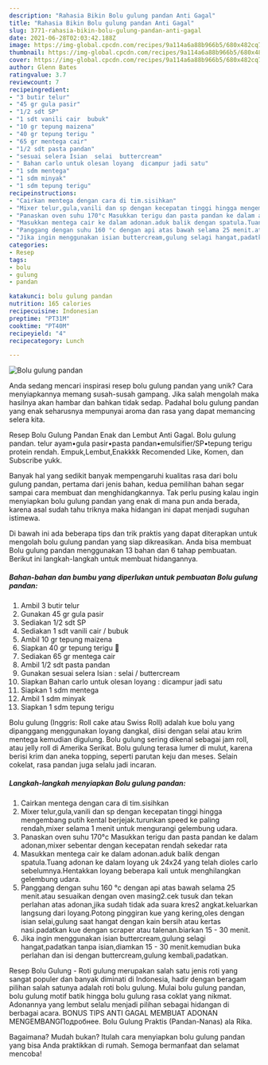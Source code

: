 ```yaml
---
description: "Rahasia Bikin Bolu gulung pandan Anti Gagal"
title: "Rahasia Bikin Bolu gulung pandan Anti Gagal"
slug: 3771-rahasia-bikin-bolu-gulung-pandan-anti-gagal
date: 2021-06-28T02:03:42.188Z
image: https://img-global.cpcdn.com/recipes/9a114a6a88b966b5/680x482cq70/bolu-gulung-pandan-foto-resep-utama.jpg
thumbnail: https://img-global.cpcdn.com/recipes/9a114a6a88b966b5/680x482cq70/bolu-gulung-pandan-foto-resep-utama.jpg
cover: https://img-global.cpcdn.com/recipes/9a114a6a88b966b5/680x482cq70/bolu-gulung-pandan-foto-resep-utama.jpg
author: Glenn Bates
ratingvalue: 3.7
reviewcount: 7
recipeingredient:
- "3 butir telur"
- "45 gr gula pasir"
- "1/2 sdt SP"
- "1 sdt vanili cair  bubuk"
- "10 gr tepung maizena"
- "40 gr tepung terigu "
- "65 gr mentega cair"
- "1/2 sdt pasta pandan"
- "sesuai selera Isian  selai  buttercream"
- " Bahan carlo untuk olesan loyang  dicampur jadi satu"
- "1 sdm mentega"
- "1 sdm minyak"
- "1 sdm tepung terigu"
recipeinstructions:
- "Cairkan mentega dengan cara di tim.sisihkan"
- "Mixer telur,gula,vanili dan sp dengan kecepatan tinggi hingga mengembang putih kental berjejak.turunkan speed ke paling rendah,mixer selama 1 menit untuk mengurangi gelembung udara."
- "Panaskan oven suhu 170°c Masukkan terigu dan pasta pandan ke dalam adonan,mixer sebentar dengan kecepatan rendah sekedar rata"
- "Masukkan mentega cair ke dalam adonan.aduk balik dengan spatula.Tuang adonan ke dalam loyang uk 24x24 yang telah dioles carlo sebelumnya.Hentakkan loyang beberapa kali untuk menghilangkan gelembung udara."
- "Panggang dengan suhu 160 °c dengan api atas bawah selama 25 menit.atau sesuaikan dengan oven masing2.cek tusuk dan tekan perlahan atas adonan,jika sudah tidak ada suara kres2 angkat.keluarkan langsung dari loyang.Potong pinggiran kue yang kering,oles dengan isian selai,gulung saat hangat dengan kain bersih atau kertas nasi.padatkan kue dengan scraper atau talenan.biarkan 15 - 30 menit."
- "Jika ingin menggunakan isian buttercream,gulung selagi hangat,padatkan tanpa isian,diamkan 15 - 30 menit.kemudian buka perlahan dan isi dengan buttercream,gulung kembali,padatkan."
categories:
- Resep
tags:
- bolu
- gulung
- pandan

katakunci: bolu gulung pandan 
nutrition: 165 calories
recipecuisine: Indonesian
preptime: "PT31M"
cooktime: "PT40M"
recipeyield: "4"
recipecategory: Lunch

---
```



![Bolu gulung pandan](https://img-global.cpcdn.com/recipes/9a114a6a88b966b5/680x482cq70/bolu-gulung-pandan-foto-resep-utama.jpg)

Anda sedang mencari inspirasi resep bolu gulung pandan yang unik? Cara menyiapkannya memang susah-susah gampang. Jika salah mengolah maka hasilnya akan hambar dan bahkan tidak sedap. Padahal bolu gulung pandan yang enak seharusnya mempunyai aroma dan rasa yang dapat memancing selera kita.

Resep Bolu Gulung Pandan Enak dan Lembut Anti Gagal. Bolu gulung pandan. telur ayam•gula pasir•pasta pandan•emulsifier/SP•tepung terigu protein rendah. Empuk,Lembut,Enakkkk Recomended Like, Komen, dan Subscribe yukk.

Banyak hal yang sedikit banyak mempengaruhi kualitas rasa dari bolu gulung pandan, pertama dari jenis bahan, kedua pemilihan bahan segar sampai cara membuat dan menghidangkannya. Tak perlu pusing kalau ingin menyiapkan bolu gulung pandan yang enak di mana pun anda berada, karena asal sudah tahu triknya maka hidangan ini dapat menjadi suguhan istimewa.


Di bawah ini ada beberapa tips dan trik praktis yang dapat diterapkan untuk mengolah bolu gulung pandan yang siap dikreasikan. Anda bisa membuat Bolu gulung pandan menggunakan 13 bahan dan 6 tahap pembuatan. Berikut ini langkah-langkah untuk membuat hidangannya.

<!--inarticleads1-->

##### Bahan-bahan dan bumbu yang diperlukan untuk pembuatan Bolu gulung pandan:

1. Ambil 3 butir telur
1. Gunakan 45 gr gula pasir
1. Sediakan 1/2 sdt SP
1. Sediakan 1 sdt vanili cair / bubuk
1. Ambil 10 gr tepung maizena
1. Siapkan 40 gr tepung terigu 🔼
1. Sediakan 65 gr mentega cair
1. Ambil 1/2 sdt pasta pandan
1. Gunakan sesuai selera Isian : selai / buttercream
1. Siapkan  Bahan carlo untuk olesan loyang : dicampur jadi satu
1. Siapkan 1 sdm mentega
1. Ambil 1 sdm minyak
1. Siapkan 1 sdm tepung terigu


Bolu gulung (Inggris: Roll cake atau Swiss Roll) adalah kue bolu yang dipanggang menggunakan loyang dangkal, diisi dengan selai atau krim mentega kemudian digulung. Bolu gulung sering dikenal sebagai jam roll, atau jelly roll di Amerika Serikat. Bolu gulung terasa lumer di mulut, karena berisi krim dan aneka topping, seperti parutan keju dan meses. Selain cokelat, rasa pandan juga selalu jadi incaran. 

<!--inarticleads2-->

##### Langkah-langkah menyiapkan Bolu gulung pandan:

1. Cairkan mentega dengan cara di tim.sisihkan
1. Mixer telur,gula,vanili dan sp dengan kecepatan tinggi hingga mengembang putih kental berjejak.turunkan speed ke paling rendah,mixer selama 1 menit untuk mengurangi gelembung udara.
1. Panaskan oven suhu 170°c Masukkan terigu dan pasta pandan ke dalam adonan,mixer sebentar dengan kecepatan rendah sekedar rata
1. Masukkan mentega cair ke dalam adonan.aduk balik dengan spatula.Tuang adonan ke dalam loyang uk 24x24 yang telah dioles carlo sebelumnya.Hentakkan loyang beberapa kali untuk menghilangkan gelembung udara.
1. Panggang dengan suhu 160 °c dengan api atas bawah selama 25 menit.atau sesuaikan dengan oven masing2.cek tusuk dan tekan perlahan atas adonan,jika sudah tidak ada suara kres2 angkat.keluarkan langsung dari loyang.Potong pinggiran kue yang kering,oles dengan isian selai,gulung saat hangat dengan kain bersih atau kertas nasi.padatkan kue dengan scraper atau talenan.biarkan 15 - 30 menit.
1. Jika ingin menggunakan isian buttercream,gulung selagi hangat,padatkan tanpa isian,diamkan 15 - 30 menit.kemudian buka perlahan dan isi dengan buttercream,gulung kembali,padatkan.


Resep Bolu Gulung - Roti gulung merupakan salah satu jenis roti yang sangat populer dan banyak diminati di Indonesia, hadir dengan beragam pilihan salah satunya adalah roti bolu gulung. Mulai bolu gulung pandan, bolu gulung motif batik hingga bolu gulung rasa coklat yang nikmat. Adonannya yang lembut selalu menjadi pilihan sebagai hidangan di berbagai acara. BONUS TIPS ANTI GAGAL MEMBUAT ADONAN MENGEMBANGПодробнее. Bolu Gulung Praktis (Pandan-Nanas) ala Rika. 

Bagaimana? Mudah bukan? Itulah cara menyiapkan bolu gulung pandan yang bisa Anda praktikkan di rumah. Semoga bermanfaat dan selamat mencoba!
